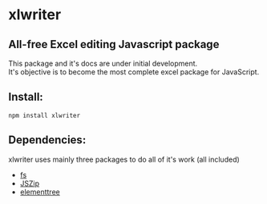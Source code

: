 # xlwriter
## All-free Excel editing Javascript package

This package and it's docs are under initial development.\
It's objective is to become the most complete excel package for JavaScript.

## **Install:**
`npm install xlwriter`

## **Dependencies:**

xlwriter uses mainly three packages to do all of it's work (all included)
- [fs](https://www.npmjs.com/package/fs)
- [JSZip](https://www.npmjs.com/package/jszip)
- [elementtree](https://www.npmjs.com/package/elementtree)

